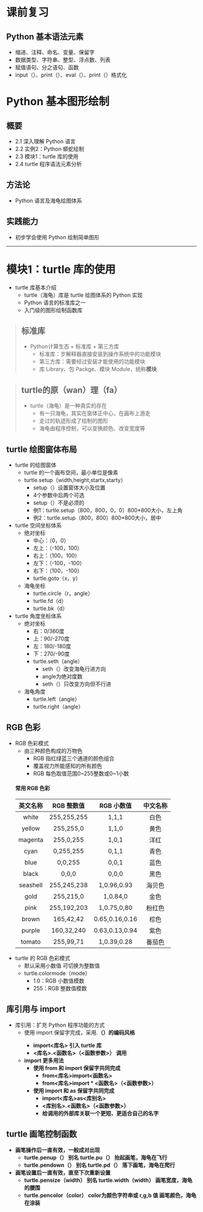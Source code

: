 # 课前复习
## Python 基本语法元素
* 缩进、注释、命名、变量、保留字
* 数据类型、字符串、整型、浮点数、列表
* 赋值语句、分之语句、函数
* input（）、print（）、eval（）、print（）格式化

# Python 基本图形绘制
## 概要
* 2.1 深入理解 Python 语言
* 2.2 实例2：Python 蟒蛇绘制
* 2.3 模块1：turtle 库的使用
* 2.4 turtle 程序语法元素分析
## 方法论
* Python 语言及海龟绘图体系
## 实践能力
* 初步学会使用 Python 绘制简单图形


---

# 模块1：turtle 库的使用
* turtle 库基本介绍
  * turtle（海龟）库是 turtle 绘图体系的 Python 实现
  * Python 语言的标准库之一
  * 入门级的图形绘制函数库
  
> ## 标准库
> * Python计算生态 = 标准库 + 第三方库
>   * 标准库：岁解释器直接安装到操作系统中的功能模块
>   * 第三方库：需要经过安装才能使用的功能模块
>   * 库 Library、包 Packge、模块 Module，统称**模块**

> ## turtle的原（wan）理（fa）
> * turtle（海龟）是一种真实的存在
>   * 有一只海龟，其实在窗体正中心，在画布上游走
>   * 走过的轨迹形成了绘制的图形
>   * 海龟由程序控制，可以变换颜色、改变宽度等

## turtle 绘图窗体布局
* turtle 的绘图窗体
  * turtle 的一个画布空间，最小单位是像素
  * turtle.setup（width,height,startx,starty）
    * setup（）设置窗体大小及位置
    * 4个参数中后两个可选
    * setup（）不是必须的
    * 例1：turtle.setup（800，800，0，0）800*800大小，左上角
    * 例2：turtle.setup（800，800）800*800大小，居中
* turtle 空间坐标体系
  * 绝对坐标 
    * 中心：（0，0）
    * 左上：（-100，100）
    * 右上：（100，100）
    * 左下：（-100，-100）
    * 右下：（100，-100）
    * turtle.goto（x，y）
  * 海龟坐标
    * turtle.circle（r，angle）
    * turtle.fd（d）
    * turtle.bk（d）
* turtle 角度坐标体系
  * 绝对坐标
    * 右：0/360度
    * 上：90/-270度
    * 左：180/-180度
    * 下：270/-90度
    * turtle.seth（angle）
      * seth（）改变海龟行进方向
      * angle为绝对度数
      * seth（）只改变方向但不行进
  * 海龟角度
    * turtle.left（angle）
    * turtle.right（angle）
## RGB 色彩
* RGB 色彩模式
  * 由三种颜色构成的万物色
    * RGB 指红绿蓝三个通道的颜色组合
    * 覆盖视力所能感知的所有颜色
    * RGB 每色取值范围0~255整数或0~1小数
  #### 常用 RGB 色彩
  |英文名称|RGB 整数值|RGB 小数值|中文名称|
  |:---:|:---:|:---:|:---:|
  |white|255,255,255|1,1,1|白色|
  |yellow|255,255,0|1,1,0|黄色|
  |magenta|255,0,255|1,0,1|洋红|
  |cyan|0,255,255|0,1,1|青色|
  |blue|0,0,255|0,0,1|蓝色|
  |black|0,0,0|0,0,0|黑色|
  |seashell|255,245,238|1,0.96,0.93|海贝色|
  |gold|255,215,0|1,0.84,0|金色|
  |pink|255,192,203|1,0.75,0,80|粉红色|
  |brown|165,42,42|0.65,0.16,0.16|棕色|
  |purple|160,32,240|0.63,0.13,0.94|紫色|
  |tomato|255,99,71|1,0.39,0.28|番茄色|
* turtle 的 RGB 色彩模式
  * 默认采用小数值 可切换为整数值
  * turtle.colormode（mode）
    * 1.0：RGB 小数值模数
    * 255：RGB 整数值模数
    
    
## 库引用与 import
* 库引用：扩充 Python 程序功能的方式
  * 使用 import 保留字完成，采用<a>.<b>（）的编码风格
    * import<库名> 引入 turtle 库  
    * <库名>.<函数名>（<函数参数>） 调用
  * import 更多用法
    * 使用 from 和 import 保留字共同完成
      * from<库名>import<函数名>
      * from<库名>import * <函数名>（<函数参数>）
    * 使用 import 和 as 保留字共同完成
      * import<库名>as<库别名>
      * <库别名>.<函数名>（<函数参数>）
      * 给调用的外部库关联一个更短、更适合自己的名字
 
 ## turtle 画笔控制函数
 * 画笔操作后一直有效，一般成对出现
   * turtle.penup（） 别名 turtle.pu（） 抬起画笔，海龟在飞行
   * turtle.pendown（） 别名 turtle.pd（） 落下画笔，海龟在爬行
 * 画笔设置后一直有效，直至下次重新设置
   * turtle.pensize（width） 别名 turtle.width（width） 画笔宽度，海龟的腰围
   * turtle.pencolor（color） color为颜色字符串或 r,g,b 值 画笔颜色，海龟在涂装
 

